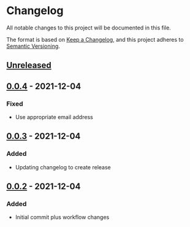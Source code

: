 # Changelog
All notable changes to this project will be documented in this file.

The format is based on [Keep a Changelog](https://keepachangelog.com/en/1.0.0/), and this project adheres to [Semantic Versioning](https://semver.org/spec/v2.0.0.html).

## [Unreleased]

## [0.0.4] - 2021-12-04
### Fixed
- Use appropriate email address

## [0.0.3] - 2021-12-04
### Added
- Updating changelog to create release

## [0.0.2] - 2021-12-04
### Added
- Initial commit plus workflow changes

[Unreleased]: https://github.com/namuan/pypackage-auto-publish/compare/0.0.4...master
[0.0.4]: https://github.com/namuan/pypackage-auto-publish/compare/0.0.3...0.0.4
[0.0.3]: https://github.com/namuan/pypackage-auto-publish/compare/0.0.2...0.0.3
[0.0.2]: https://github.com/namuan/pypackage-auto-publish/tree/0.0.2
